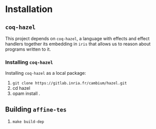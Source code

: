 

# Installation


## `coq-hazel`

This project depends on `coq-hazel`, 
a language with effects and effect handlers
together its embedding in `iris` that allows 
us to reason about programs written to it.


### Installing `coq-hazel`

Installing `coq-hazel` as a local package:

1. `git clone https://gitlab.inria.fr/cambium/hazel.git`
2. cd hazel
3. opam install .

## Building `affine-tes`

1. `make build-dep`
